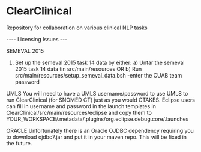 ClearClinical
=============

Repository for collaboration on various clinical NLP tasks

---- Licensing Issues ---

SEMEVAL 2015
1) Set up the semeval 2015 task 14 data by either:
	a) Untar the semeval 2015 task 14 data tin src/main/resources
		OR
	b) Run src/main/resources/setup_semeval_data.bsh
		-enter the CUAB team password

UMLS
You will need to have a UMLS username/password to use UMLS to run ClearClinical (for SNOMED CT) just as you would CTAKES.
Eclipse users can fill in username and password in the launch templates in ClearClinical/src/main/resources/eclipse and copy
them to YOUR_WORKSPACE/.metadata/.plugins/org.eclipse.debug.core/.launches

ORACLE
Unfortunately there is an Oracle OJDBC dependency requiring you to download ojdbc7.jar and put it in your maven repo.
This will be fixed in the future.
